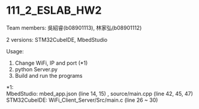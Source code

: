 # 111_2_ESLAB_HW2

Team members: 吳紹睿(b08901113), 林家弘(b08901112)

2 versions: STM32CubeIDE, MbedStudio

Usage:
1. Change WiFi, IP and port (*1)
2. python Server.py
3. Build and run the programs

*1:\
  MbedStudio: mbed_app.json (line 14, 15) , source/main.cpp (line 42, 45, 47)
  STM32CubeIDE: WiFi_Client_Server/Src/main.c (line 26 ~ 30)
